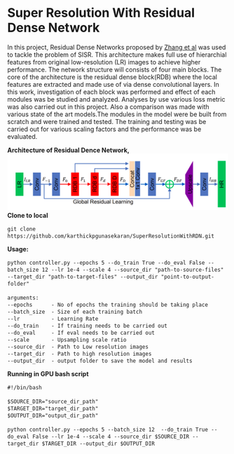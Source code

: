  # Super Resolution With Residual Dense Network

 In this project, Residual Dense Networks proposed by [Zhang et al](http://openaccess.thecvf.com/content_cvpr_2018/papers/Zhang_Residual_Dense_Network_CVPR_2018_paper.pdf) was used to tackle the problem of SISR. This architecture makes full use of hierarchial features from original low-resolution (LR) images to achieve higher performance. The network structure will consists of four main blocks. The core of the architecture is the residual dense block(RDB) where the local features are extracted and made use of via dense convolutional layers. In this work, investigation of each block was performed and effect of each modules was be studied and analyzed. Analyses by use various loss metric was also carried out in this project. Also a comparison was made with various state of the art models.The modules in the model were be built from scratch and were trained and tested. The training and testing was be carried out for various scaling factors and the performance was be evaluated.

 **Architecture of Residual Dence Network,**
<img src="Images/main_670.png" >
**Clone to local**
```
git clone https://github.com/karthickpgunasekaran/SuperResolutionWithRDN.git
```

**Usage:**
```
python controller.py --epochs 5 --do_train True --do_eval False --batch_size 12 --lr 1e-4 --scale 4 --source_dir "path-to-source-files" --target_dir "path-to-target-files" --output_dir "point-to-output-folder"

arguments: 
--epochs      - No of epochs the training should be taking place
--batch_size  - Size of each training batch
--lr          - Learning Rate
--do_train    - If training needs to be carried out
--do_eval     - If eval needs to be carried out
--scale       - Upsampling scale ratio
--source_dir  - Path to Low resolution images
--target_dir  - Path to high resolution images
--output_dir  - output folder to save the model and results
```

**Running in GPU bash script**

```
#!/bin/bash

$SOURCE_DIR="source_dir_path"
$TARGET_DIR="target_dir_path"
$OUTPUT_DIR="output_dir_path"

python controller.py --epochs 5 --batch_size 12  --do_train True --do_eval False --lr 1e-4 --scale 4 --source_dir $SOURCE_DIR --target_dir $TARGET_DIR --output_dir $OUTPUT_DIR 
```
